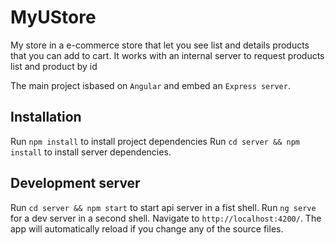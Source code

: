 # MyUStore

My store in a e-commerce store that let you see list and details products that you can add to
cart.
It works with an internal server to request products list and product
by id

The main project isbased on `Angular` and embed an `Express server`.
## Installation

Run `npm install` to install project dependencies
Run `cd server && npm install` to install server dependencies.

## Development server

Run `cd server && npm start` to start api server in a fist shell.
Run `ng serve` for a dev server in a second shell. Navigate to `http://localhost:4200/`. The app will automatically reload if you change any of the source files.



